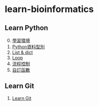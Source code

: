 # learn-bioinformatics

## Learn Python
0. [學習環境](https://github.com/ericjuo/learn-bioinformatics/blob/master/learn-python/00.%E5%AD%B8%E7%BF%92%E7%92%B0%E5%A2%83.md)
1. [Python資料型別](https://github.com/ericjuo/learn-bioinformatics/blob/master/learn-python/01.%20Python%E8%B3%87%E6%96%99%E5%9E%8B%E5%88%A5.md)
2. [List & dict](https://github.com/ericjuo/learn-bioinformatics/blob/master/learn-python/02.%20%E4%B8%B2%E5%88%97(list)%E8%88%87%E5%AD%97%E5%85%B8(dict).md)
3. [Loop](https://github.com/ericjuo/learn-bioinformatics/blob/master/learn-python/03.%E8%BF%B4%E5%9C%88.md)
4. [流程控制](https://github.com/ericjuo/learn-bioinformatics/blob/master/learn-python/04.%E6%B5%81%E7%A8%8B%E6%8E%A7%E5%88%B6.md)
5. [自訂函數](https://github.com/ericjuo/learn-bioinformatics/blob/master/learn-python/05.%E8%87%AA%E8%A8%82%E5%87%BD%E6%95%B8.md)

## Learn Git
1. [Learn Git](https://github.com/ericjuo/learn-bioinformatics/blob/master/learn-git/learn-git.md)

<!--stackedit_data:
eyJoaXN0b3J5IjpbMTg4OTc2MTIyMywxNzEwODU5MDQ2LDIwMz
AwNzAxNDFdfQ==
-->